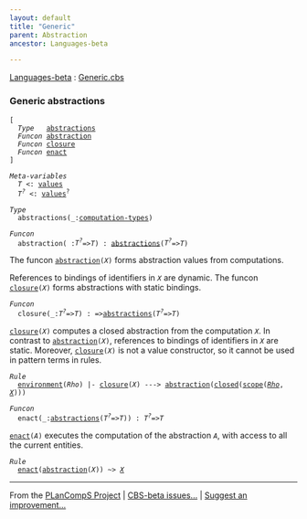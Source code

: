 ```yaml
---
layout: default
title: "Generic"
parent: Abstraction
ancestor: Languages-beta

---
```


[Languages-beta] : [Generic.cbs]

### Generic abstractions

<div class="highlighter-rouge"><pre class="highlight"><code>[
  <i class="keyword">Type</i>   <span class="name"><a href="#Name_abstractions">abstractions</a></span>
  <i class="keyword">Funcon</i> <span class="name"><a href="#Name_abstraction">abstraction</a></span>
  <i class="keyword">Funcon</i> <span class="name"><a href="#Name_closure">closure</a></span>
  <i class="keyword">Funcon</i> <span class="name"><a href="#Name_enact">enact</a></span>
]</code></pre></div>



<div class="highlighter-rouge"><pre class="highlight"><code><i class="keyword">Meta-variables</i>
  <span id="PartVariable_T"><i class="var">T</i></span> <: <span class="name"><a href="../../../../../Value-Types/index.html#Name_values">values</a></span>
  <span id="PartVariable_T?"><i class="var">T<sup class="sup">?</sup></i></span> <: <span class="name"><a href="../../../../../Value-Types/index.html#Name_values">values</a></span><sup class="sup">?</sup></code></pre></div>



<div class="highlighter-rouge"><pre class="highlight"><code><i class="keyword">Type</i>
  <span class="name"><span id="Name_abstractions">abstractions</span></span>(_:<span class="name"><a href="../../../../../../Computations/Computation-Types/index.html#Name_computation-types">computation-types</a></span>)</code></pre></div>
<div class="highlighter-rouge"><pre class="highlight"><code><i class="keyword">Funcon</i>
  <span class="name"><span id="Name_abstraction">abstraction</span></span>(_:<span id="Variable81_T?"><i class="var">T<sup class="sup">?</sup></i></span>=><span id="Variable87_T"><i class="var">T</i></span>) : <span class="name"><a href="#Name_abstractions">abstractions</a></span>(<span id="Variable103_T?"><i class="var">T<sup class="sup">?</sup></i></span>=><span id="Variable109_T"><i class="var">T</i></span>)</code></pre></div>

  The funcon <code><span class="name"><a href="#Name_abstraction">abstraction</a></span>(<i class="var">X</i>)</code> forms abstraction values from computations.
  
  References to bindings of identifiers in <code><i class="var">X</i></code> are dynamic.
  The funcon <code><span class="name"><a href="#Name_closure">closure</a></span>(<i class="var">X</i>)</code> forms abstractions with static bindings.



<div class="highlighter-rouge"><pre class="highlight"><code><i class="keyword">Funcon</i>
  <span class="name"><span id="Name_closure">closure</span></span>(_:<span id="Variable187_T?"><i class="var">T<sup class="sup">?</sup></i></span>=><span id="Variable193_T"><i class="var">T</i></span>) : =><span class="name"><a href="#Name_abstractions">abstractions</a></span>(<span id="Variable210_T?"><i class="var">T<sup class="sup">?</sup></i></span>=><span id="Variable216_T"><i class="var">T</i></span>)</code></pre></div>

  <code><span class="name"><a href="#Name_closure">closure</a></span>(<i class="var">X</i>)</code> computes a closed abstraction from the computation <code><i class="var">X</i></code>.
  In contrast to <code><span class="name"><a href="#Name_abstraction">abstraction</a></span>(<i class="var">X</i>)</code>, references to bindings of identifiers
  in <code><i class="var">X</i></code> are static. Moreover, <code><span class="name"><a href="#Name_closure">closure</a></span>(<i class="var">X</i>)</code> is not a value constructor,
  so it cannot be used in pattern terms in rules.

<div class="highlighter-rouge"><pre class="highlight"><code><i class="keyword">Rule</i>
  <span class="ent-name"><a href="../../../../../../Computations/Normal/Binding/index.html#Name_environment">environment</a></span>(<span id="Variable324_Rho"><i class="var">Rho</i></span>) |- <span class="name"><a href="#Name_closure">closure</a></span>(<span id="Variable341_X"><i class="var">X</i></span>) ---> <span class="name"><a href="#Name_abstraction">abstraction</a></span>(<span class="name"><a href="../../../../../../Computations/Normal/Binding/index.html#Name_closed">closed</a></span>(<span class="name"><a href="../../../../../../Computations/Normal/Binding/index.html#Name_scope">scope</a></span>(<a href="#Variable324_Rho"><i class="var">Rho</i></a>, <a href="#Variable341_X"><i class="var">X</i></a>)))</code></pre></div>



<div class="highlighter-rouge"><pre class="highlight"><code><i class="keyword">Funcon</i>
  <span class="name"><span id="Name_enact">enact</span></span>(_:<span class="name"><a href="#Name_abstractions">abstractions</a></span>(<span id="Variable397_T?"><i class="var">T<sup class="sup">?</sup></i></span>=><span id="Variable403_T"><i class="var">T</i></span>)) : <span id="Variable424_T?"><i class="var">T<sup class="sup">?</sup></i></span>=><span id="Variable430_T"><i class="var">T</i></span></code></pre></div>

  <code><span class="name"><a href="#Name_enact">enact</a></span>(<i class="var">A</i>)</code> executes the computation of the abstraction <code><i class="var">A</i></code>,
  with access to all the current entities.

<div class="highlighter-rouge"><pre class="highlight"><code><i class="keyword">Rule</i>
  <span class="name"><a href="#Name_enact">enact</a></span>(<span class="name"><a href="#Name_abstraction">abstraction</a></span>(<span id="Variable479_X"><i class="var">X</i></span>)) ~> <a href="#Variable479_X"><i class="var">X</i></a></code></pre></div>



[Funcons-beta]: /CBS-beta/docs/Funcons-beta
  "FUNCONS-BETA"
[Unstable-Funcons-beta]: /CBS-beta/docs/Unstable-Funcons-beta
  "UNSTABLE-FUNCONS-BETA"
[Languages-beta]: /CBS-beta/docs/Languages-beta
  "LANGUAGES-BETA"
[Unstable-Languages-beta]: /CBS-beta/docs/Unstable-Languages-beta
  "UNSTABLE-LANGUAGES-BETA"
[CBS-beta]: /CBS-beta 
  "CBS-BETA"


____

From the [PLanCompS Project] | [CBS-beta issues...] | [Suggest an improvement...]

[Generic.cbs]: /CBS-beta/Languages-beta/IMP/IMP-cbs/Funcons-beta/Values/Abstraction/Generic/Generic.cbs
  "CBS SOURCE FILE"
[PLanCompS Project]: https://plancomps.github.io
  "PROGRAMMING LANGUAGE COMPONENTS AND SPECIFICATIONS PROJECT HOME PAGE"
[CBS-beta issues...]: https://github.com/plancomps/CBS-beta/issues
  "CBS-BETA ISSUE REPORTS ON GITHUB"
[Suggest an improvement...]: mailto:plancomps@gmail.com?Subject=CBS-beta%20-%20comment&Body=Re%3A%20CBS-beta%20specification%20at%20Funcons-beta/Values/Abstraction/Generic/Generic.cbs%0A%0AComment/Query/Issue/Suggestion%3A%0A%0A%0ASignature%3A%0A 
  "GENERATE AN EMAIL TEMPLATE"
